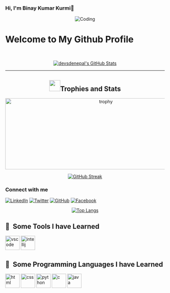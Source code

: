 <!-- Introduction -->

### Hi, I'm Binay Kumar Kurmi👋
<div align="center">
  <img src="https://media.giphy.com/media/ZVik7pBtu9dNS/giphy.gif" alt="Coding" />
</div>

# Welcome to My Github Profile
<br> 


<!-- Profile summary card -->

 <p align="center">
   <a href="https://awesome-github-stats.azurewebsites.net/index.html??cardType=level-alternate&theme=radical&preferLogin=false">    <img  alt="devsdenepal's GitHub Stats" src="https://awesome-github-stats.azurewebsites.net/user-stats/Binaykumar12?cardType=level-alternate&theme=radical&preferLogin=false" />  </a>
  </p>
    <hr/>
<h2 id="trophies-and-stats" align="center"><img src="https://media0.giphy.com/media/tpw9otZtzhkAZmYae1/giphy.gif?cid=6c09b952bdxvaump82btra5u50inzb7jz9q51xtieuxvca9l&rid=giphy.gif&ct=s"height="35px">Trophies and Stats</h2>
<p align="center">
<a href="https://github.com/ryo-ma/github-profile-trophy"><img src="https://github-profile-trophy.vercel.app/?theme=dark_lover&amp;username=Binaykumar12" alt="trophy" height=225px" width="620px"></a>
</p>

<!-- Github Streak Stats -->

<div align="center">
  <a href="https://git.io/streak-stats">
    <img src="https://github-readme-streak-stats.herokuapp.com/?user=BinayKumar12&theme=dark" alt="GitHub Streak" />
  </a>
</div>

<!-- Contact Information -->

### Connect with me
[<img src="https://img.icons8.com/fluent/48/000000/linkedin.png" alt="LinkedIn"/>](https://www.linkedin.com/in/binay-kumar-kurmi-b06429293/)
[<img src="https://img.icons8.com/fluent/48/000000/twitter.png" alt="Twitter"/>](https://x.com/KumarBinay25823)
[<img src="https://img.icons8.com/fluent/48/000000/github.png" alt="GitHub"/>](https://github.com/BinayKumar12)
[<img src="https://img.icons8.com/fluent/48/000000/facebook-new.png" alt="Facebook"/>](https://www.facebook.com/profile.php?id=100054903687163)

<!-- Most Languages Languages -->


<div align="center">
  <a href="https://github.com/BinayKumar12/github-readme-stats">
    <img src="https://github-readme-stats.vercel.app/api/top-langs/?username=BinayKumar12&layout=donut-vertical" alt="Top Langs">
  </a>
</div>

<!-- Tools -->

<h2> 🚀 &nbsp;Some Tools I have Learned</h2>
<p align="left">
<img src="https://cdn.jsdelivr.net/gh/devicons/devicon/icons/vscode/vscode-original.svg" alt="vscode" width="45" height="45"/>
 <img src="https://cdn.jsdelivr.net/gh/devicons/devicon/icons/intellij/intellij-original.svg" alt="intellij" width="45" height="45"/>
</p>

<!--Programming Lnaguages -->

<h2> 🚀 &nbsp;Some Programming Languages I have Learned</h2>
<p align="left">
 <img src="https://cdn.jsdelivr.net/gh/devicons/devicon/icons/html5/html5-original.svg" alt="html" width="45" height="45"/>
 <img src="https://cdn.jsdelivr.net/gh/devicons/devicon/icons/css3/css3-original.svg" alt="css" width="45" height="45"/>
<img src="https://cdn.jsdelivr.net/gh/devicons/devicon/icons/python/python-original.svg" alt="python" width="45" height="45"/>
<img src="https://cdn.jsdelivr.net/gh/devicons/devicon/icons/c/c-original.svg" alt="c" width="45" height="45"/>
<img src="https://cdn.jsdelivr.net/gh/devicons/devicon/icons/java/java-original.svg" alt="java" width="45" height="45"/>


</p>

